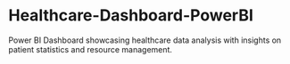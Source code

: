 # Healthcare-Dashboard-PowerBI
Power BI Dashboard showcasing healthcare data analysis with insights on patient statistics and resource management.

